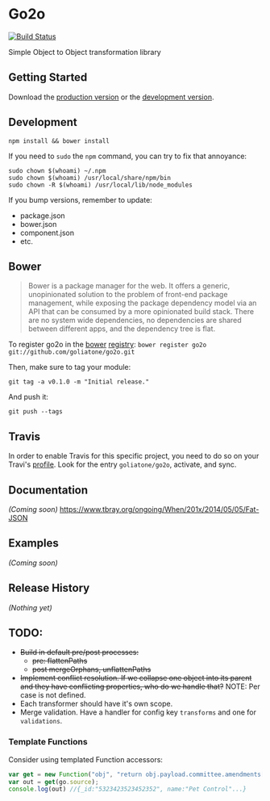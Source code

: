 # Go2o

[![Build Status](https://secure.travis-ci.org/goliatone/go2o.png)](http://travis-ci.org/goliatone/go2o)

Simple Object to Object transformation library

## Getting Started
Download the [production version][min] or the [development version][max].

[min]: https://raw.github.com/emiliano/go2o/master/dist/go2o.min.js
[max]: https://raw.github.com/emiliano/go2o/master/dist/go2o.js

## Development
`npm install && bower install`

If you need to `sudo` the `npm` command, you can try to fix that annoyance:

```terminal
sudo chown $(whoami) ~/.npm
sudo chown $(whoami) /usr/local/share/npm/bin
sudo chown -R $(whoami) /usr/local/lib/node_modules
```


If you bump versions, remember to update:
- package.json
- bower.json
- component.json
- etc.


## Bower
>Bower is a package manager for the web. It offers a generic, unopinionated solution to the problem of front-end package management, while exposing the package dependency model via an API that can be consumed by a more opinionated build stack. There are no system wide dependencies, no dependencies are shared between different apps, and the dependency tree is flat.

To register go2o in the [bower](http://bower.io/) [registry](http://sindresorhus.com/bower-components/):
`bower register go2o git://github.com/goliatone/go2o.git`

Then, make sure to tag your module:

`git tag -a v0.1.0 -m "Initial release."`

And push it:

`git push --tags`


## Travis
In order to enable Travis for this specific project, you need to do so on your Travi's [profile](https://travis-ci.org/profile). Look for the entry `goliatone/go2o`, activate, and sync.


## Documentation
_(Coming soon)_
https://www.tbray.org/ongoing/When/201x/2014/05/05/Fat-JSON

## Examples
_(Coming soon)_

## Release History
_(Nothing yet)_

## TODO:
- ~~Build in default pre/post processes:~~
    - ~~pre: flattenPaths~~
    - ~~post mergeOrphans, unflattenPaths~~
- ~~Implement conflict resolution. If we collapse one object into its parent and they have conflicting properties, who do we handle that?~~ NOTE: Per case is not defined.
- Each transformer should have it's own scope.
- Merge validation. Have a handler for config key `transforms` and one for `validations`.

### Template Functions
Consider using templated Function accessors:

```javascript
var get = new Function("obj", "return obj.payload.committee.amendments[1];");
var out = get(go.source);
console.log(out) //{_id:"5323423523452352", name:"Pet Control"...}
```